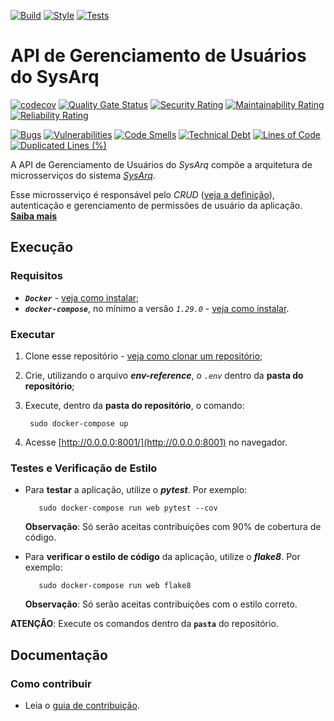[![Build](https://github.com/fga-eps-mds/2021.1-PC-GO1-Profile/workflows/Compilação/badge.svg)](https://github.com/fga-eps-mds/2021.1-PC-GO1-Profile/actions/workflows/build.yml)
[![Style](https://github.com/fga-eps-mds/2021.1-PC-GO1-Profile/workflows/Estilo/badge.svg)](https://github.com/fga-eps-mds/2021.1-PC-GO1-Profile/actions/workflows/style.yml)
[![Tests](https://github.com/fga-eps-mds/2021.1-PC-GO1-Profile/workflows/Testes/badge.svg)](https://github.com/fga-eps-mds/2021.1-PC-GO1-Profile/actions/workflows/test.yml)

# API de Gerenciamento de Usuários do SysArq

[![codecov](https://codecov.io/gh/fga-eps-mds/2021.1-PC-GO1-Profile/branch/main/graph/badge.svg?token=ZHK3M2DEQ9)](https://codecov.io/gh/fga-eps-mds/2021.1-PC-GO1-Profile)
[![Quality Gate Status](https://sonarcloud.io/api/project_badges/measure?project=fga-eps-mds_2021.1-PC-GO1-Profile&metric=alert_status)](https://sonarcloud.io/dashboard?id=fga-eps-mds_2021.1-PC-GO1-Profile)
[![Security Rating](https://sonarcloud.io/api/project_badges/measure?project=fga-eps-mds_2021.1-PC-GO1-Profile&metric=security_rating)](https://sonarcloud.io/dashboard?id=fga-eps-mds_2021.1-PC-GO1-Profile)
[![Maintainability Rating](https://sonarcloud.io/api/project_badges/measure?project=fga-eps-mds_2021.1-PC-GO1-Profile&metric=sqale_rating)](https://sonarcloud.io/dashboard?id=fga-eps-mds_2021.1-PC-GO1-Profile)
[![Reliability Rating](https://sonarcloud.io/api/project_badges/measure?project=fga-eps-mds_2021.1-PC-GO1-Profile&metric=reliability_rating)](https://sonarcloud.io/dashboard?id=fga-eps-mds_2021.1-PC-GO1-Profile)

[![Bugs](https://sonarcloud.io/api/project_badges/measure?project=fga-eps-mds_2021.1-PC-GO1-Profile&metric=bugs)](https://sonarcloud.io/dashboard?id=fga-eps-mds_2021.1-PC-GO1-Profile)
[![Vulnerabilities](https://sonarcloud.io/api/project_badges/measure?project=fga-eps-mds_2021.1-PC-GO1-Profile&metric=vulnerabilities)](https://sonarcloud.io/dashboard?id=fga-eps-mds_2021.1-PC-GO1-Profile)
[![Code Smells](https://sonarcloud.io/api/project_badges/measure?project=fga-eps-mds_2021.1-PC-GO1-Profile&metric=code_smells)](https://sonarcloud.io/dashboard?id=fga-eps-mds_2021.1-PC-GO1-Profile)
[![Technical Debt](https://sonarcloud.io/api/project_badges/measure?project=fga-eps-mds_2021.1-PC-GO1-Profile&metric=sqale_index)](https://sonarcloud.io/dashboard?id=fga-eps-mds_2021.1-PC-GO1-Profile)
[![Lines of Code](https://sonarcloud.io/api/project_badges/measure?project=fga-eps-mds_2021.1-PC-GO1-Profile&metric=ncloc)](https://sonarcloud.io/dashboard?id=fga-eps-mds_2021.1-PC-GO1-Profile)
[![Duplicated Lines (%)](https://sonarcloud.io/api/project_badges/measure?project=fga-eps-mds_2021.1-PC-GO1-Profile&metric=duplicated_lines_density)](https://sonarcloud.io/dashboard?id=fga-eps-mds_2021.1-PC-GO1-Profile)

A API de Gerenciamento de Usuários do *SysArq* compõe a arquitetura de microsserviços do sistema *[SysArq](https://fga-eps-mds.github.io/2021.1-PC-GO1/)*.

Esse microsserviço é responsável pelo *CRUD* ([veja a definição](https://developer.mozilla.org/pt-BR/docs/Glossary/CRUD)), autenticação e gerenciamento de permissões de usuário da aplicação. **[Saiba mais](https://fga-eps-mds.github.io/2021.1-PC-GO1/documentation/)**

## Execução

### Requisitos
 - ***`Docker`*** - [veja como instalar](https://docs.docker.com/engine/install/);
 - ***`docker-compose`***, no mínimo a versão *`1.29.0`* - [veja como instalar](https://docs.docker.com/compose/install/).

### Executar

1. Clone esse repositório - [veja como clonar um repositório](https://docs.github.com/pt/github/creating-cloning-and-archiving-repositories/cloning-a-repository-from-github/cloning-a-repository);

2. Crie, utilizando o arquivo ***env-reference***, o *`.env`* dentro da **pasta do repositório**;

3. Execute, dentro da **pasta do repositório**, o comando:
   ```
    sudo docker-compose up
   ```

4. Acesse [http://0.0.0.0:8001/](http://0.0.0.0:8001) no navegador. 

### Testes e Verificação de Estilo

-  Para **testar** a aplicação, utilize o ***pytest***. Por exemplo:
   ```
      sudo docker-compose run web pytest --cov
   ```
   **Observação**: Só serão aceitas contribuições com 90% de cobertura de código.

- Para **verificar o estilo de código** da aplicação, utilize o ***flake8***. Por exemplo:
   ```
      sudo docker-compose run web flake8
   ```
   **Observação**: Só serão aceitas contribuições com o estilo correto.

**ATENÇÃO**: Execute os comandos dentro da **`pasta`** do repositório.

## Documentação

### Como contribuir
- Leia o [guia de contribuição](CONTRIBUTING.md).
